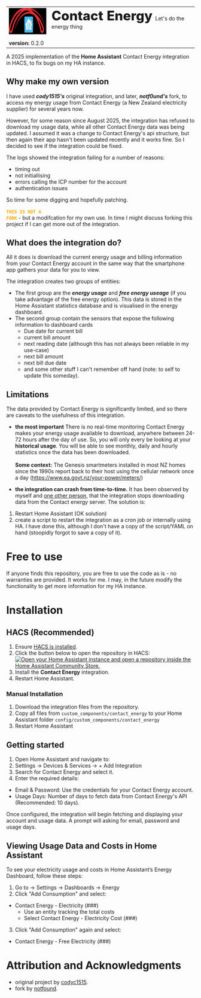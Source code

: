 <table>
  <tr>
    <td style="width:100px!important;">
      <img src="logo.svg" alt="Contact Energy Logo" width="auto" height="70px">
    </td>
    <td>
      <span style="font-weight:800; font-size:2.5em;">Contact Energy</span>&nbsp;&nbsp;<span style="font-size:1em;!important">Let's do the energy thing<img width="500" height="0"></span>
    </td>
  </tr>
  <tr>
    <td colspan="2" style="border: none; padding-top: 0.5em;">
  <strong>version:</strong> 0.2.0
    </td>
  </tr>
</table>

A 2025 implementation of the **Home Assistant** Contact Energy integration in HACS, to fix bugs on my HA instance.

## Why make my own version

I have used ***cody1515's*** original integration, and later, ***notf0und's*** fork, to access my energy usage from Contact Energy (a New Zealand electricity supplier) for several years now.

However, for some reason since August 2025, the integration has refused to download my usage data, while all other Contact Energy data was being updated. I assumed it was a change to Contact Energy's api structure, but then again their app hasn't been updated recently and it works fine. So I decided to see if the integration could be fixed.

The logs showed the integration failing for a number of reasons:
- timing out
- not initiallising
- errors calling the ICP number for the account
- authentication issues

So time for some digging and hopefully patching.

<code style="color : orange;">**THIS IS NOT A FORK**</code> - but a modifcation for my own use. In time I might discuss forking this project if I can get more out of the integration.

## What does the integration do?

All it does is download the current energy usage and billing information from your Contact Energy account in the same way that the smartphone app gathers your data for you to view.

The integration creates two groups of entities:

- The first group are the ***energy usage*** and ***free energy useage*** (if you take advantage of the free energy option). This data is stored in the Home Assistant statistics database and is visualised in the energy dashboard.
- The second group contain the sensors that expose the following information to dashboard cards
  - Due date for current bill
  - current bill amount
  - next reading date (although this has not always been reliable in my use-case)
  - next bill amount
  - next bill due date
  - and some other stuff I can't remember off hand (note: to self to update this someday).

## Limitations

The data provided by Contact Energy is significantly limited, and so there are caveats to the usefulness of this integration.

- **the most important** There is no real-time monitoring
Contact Energy makes your energy usage available to download, anywhere between 24-72 hours after the day of use. So, you will only every be looking at your **historical usage**. You will be able to see monthly, daily and hourly statistics once the data has been downloaded. <br><br>**Some context:** The Genesis smartmeters installed in most NZ homes since the 1990s report back to their host using the cellular network once a day (<https://www.ea.govt.nz/your-power/meters/>)

- **the integration can crash from time-to-time.** It has been observed by myself and [one other person](https://github.com/notf0und/ha-contact-energy/issues/1), that the integration stops downloading data from the Contact energy server. The solution is:  

1. Restart Home Assistant (OK solution)  
2. create a script to restart the integration as a cron job or internally using HA. I have done this, although I don't have a copy of the script/YAML on hand (stoopidly forgot to save a copy of it).

# Free to use

If anyone finds this repository, you are free to use the code as is - no warranties are provided. It works for me. I may, in the future modify the functionality to get more information for my HA instance.


# **Installation**  

## **HACS (Recommended)**  

1. Ensure [HACS is installed](https://hacs.xyz/docs/setup/download).  
2. Click the button below to open the repository in HACS:  
   [![Open your Home Assistant instance and open a repository inside the Home Assistant Community Store.](https://my.home-assistant.io/badges/hacs_repository.svg)](https://my.home-assistant.io/redirect/hacs_repository/?owner=iamawumpas&repository=contact-energy&category=integration)  
3. Install the **Contact Energy** integration.  
4. Restart Home Assistant.  

### **Manual Installation**  

1. Download the integration files from the repository.  
2. Copy all files from `custom_components/contact_energy` to your Home Assistant folder `config/custom_components/contact_energy`
4. Restart Home Assistant

## Getting started

1. Open Home Assistant and navigate to:
2. Settings → Devices & Services → + Add Integration
3. Search for Contact Energy and select it.
4. Enter the required details:

- Email & Password: Use the credentials for your Contact Energy account.
- Usage Days: Number of days to fetch data from Contact Energy's API (Recommended: 10 days).

Once configured, the integration will begin fetching and displaying your account and usage data.
A prompt will asking for email, password and usage days.

## Viewing Usage Data and Costs in Home Assistant

To see your electricity usage and costs in Home Assistant’s Energy Dashboard, follow these steps:

1. Go to → Settings → Dashboards → Energy
2. Click "Add Consumption" and select:

- Contact Energy - Electricity (###)
  - Use an entity tracking the total costs
  - Select Contact Energy - Electricity Cost (###)

3. Click "Add Consumption" again and select:

- Contact Energy - Free Electricity (###)


# Attribution and Acknowledgments

- original project by [codyc1515](https://github.com/codyc1515/ha-contact-energy).
- fork by [notfound](https://github.com/notf0und/ha-contact-energy).
